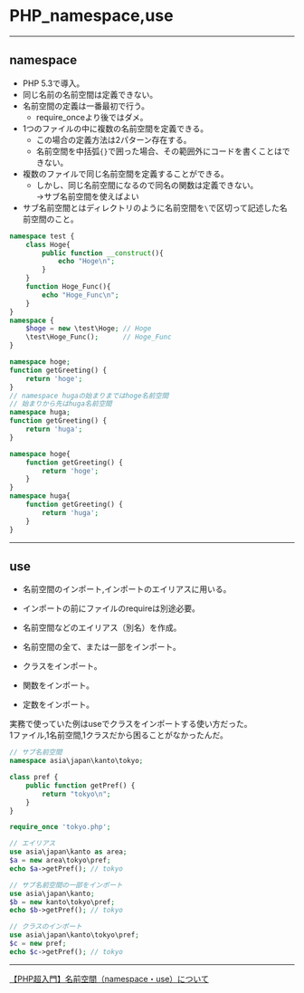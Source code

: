 # PHP_namespace,use

---

## namespace

- PHP 5.3で導入。  
- 同じ名前の名前空間は定義できない。  
- 名前空間の定義は一番最初で行う。  
  - require_onceより後ではダメ。  
- 1つのファイルの中に複数の名前空間を定義できる。  
  - この場合の定義方法は2パターン存在する。  
  - 名前空間を中括弧`{}`で囲った場合、その範囲外にコードを書くことはできない。  
- 複数のファイルで同じ名前空間を定義することができる。  
  - しかし、同じ名前空間になるので同名の関数は定義できない。  
    →サブ名前空間を使えばよい  
- サブ名前空間とはディレクトリのように名前空間を`\`で区切って記述した名前空間のこと。  

``` php
namespace test {
    class Hoge{
        public function __construct(){
            echo "Hoge\n";
        }
    }
    function Hoge_Func(){
        echo "Hoge_Func\n";
    }
}
namespace {
    $hoge = new \test\Hoge; // Hoge
    \test\Hoge_Func();      // Hoge_Func
}
```

``` php : 1つのファイルに複数の名前空間を定義するパターン1
namespace hoge;
function getGreeting() {
    return 'hoge';
}
// namespace hugaの始まりまではhoge名前空間
// 始まりから先はhuga名前空間
namespace huga;
function getGreeting() {
    return 'huga';
}
```

``` php : 1つのファイルに複数の名前空間を定義するパターン2
namespace hoge{
    function getGreeting() {
        return 'hoge';
    }
}
namespace huga{
    function getGreeting() {
        return 'huga';
    }
}
```

---

## use

- 名前空間のインポート,インポートのエイリアスに用いる。  
- インポートの前にファイルのrequireは別途必要。  

- 名前空間などのエイリアス（別名）を作成。  
- 名前空間の全て、または一部をインポート。  
- クラスをインポート。  
- 関数をインポート。  
- 定数をインポート。  

実務で使っていた例はuseでクラスをインポートする使い方だった。  
1ファイル,1名前空間,1クラスだから困ることがなかったんだ。  

``` php : tokyo.php
// サブ名前空間
namespace asia\japan\kanto\tokyo;

class pref {
    public function getPref() {
        return "tokyo\n";
    }
}
```

``` php
require_once 'tokyo.php';

// エイリアス
use asia\japan\kanto as area;
$a = new area\tokyo\pref;
echo $a->getPref(); // tokyo

// サブ名前空間の一部をインポート
use asia\japan\kanto;
$b = new kanto\tokyo\pref;
echo $b->getPref(); // tokyo

// クラスのインポート
use asia\japan\kanto\tokyo\pref;
$c = new pref;
echo $c->getPref(); // tokyo
```

---

[【PHP超入門】名前空間（namespace・use）について](https://qiita.com/7968/items/1e5c61128fa495358c1f)  
